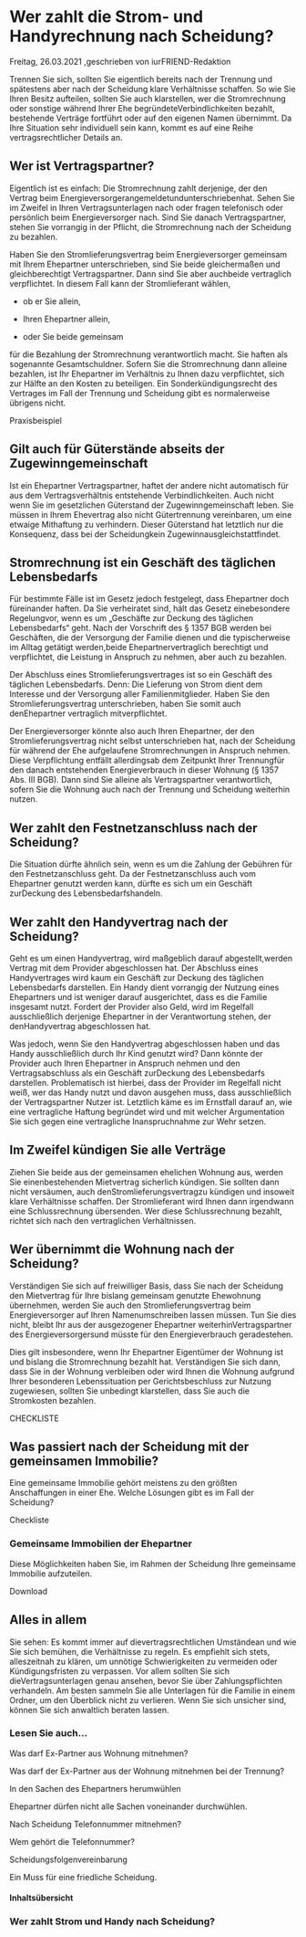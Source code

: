 # Wer zahlt die Strom- und Handyrechnung nach Scheidung?

Freitag, 26.03.2021 ,geschrieben von iurFRIEND-Redaktion

Trennen Sie sich, sollten Sie eigentlich bereits nach der Trennung und spätestens aber nach der Scheidung klare Verhältnisse schaffen. So wie Sie Ihren Besitz aufteilen, sollten Sie auch klarstellen, wer die Stromrechnung oder sonstige während Ihrer Ehe begründeteVerbindlichkeiten bezahlt, bestehende Verträge fortführt oder auf den eigenen Namen übernimmt. Da Ihre Situation sehr individuell sein kann, kommt es auf eine Reihe vertragsrechtlicher Details an.

## Wer ist Vertragspartner?

Eigentlich ist es einfach: Die Stromrechnung zahlt derjenige, der den Vertrag beim Energieversorgerangemeldetundunterschriebenhat. Sehen Sie im Zweifel in Ihren Vertragsunterlagen nach oder fragen telefonisch oder persönlich beim Energieversorger nach. Sind Sie danach Vertragspartner, stehen Sie vorrangig in der Pflicht, die Stromrechnung nach der Scheidung zu bezahlen.

Haben Sie den Stromlieferungsvertrag beim Energieversorger gemeinsam mit Ihrem Ehepartner unterschrieben, sind Sie beide gleichermaßen und gleichberechtigt Vertragspartner. Dann sind Sie aber auchbeide vertraglich verpflichtet. In diesem Fall kann der Stromlieferant wählen,

- ob er Sie allein,

- Ihren Ehepartner allein,

- oder Sie beide gemeinsam

für die Bezahlung der Stromrechnung verantwortlich macht. Sie haften als sogenannte Gesamtschuldner. Sofern Sie die Stromrechnung dann alleine bezahlen, ist Ihr Ehepartner im Verhältnis zu Ihnen dazu verpflichtet, sich zur Hälfte an den Kosten zu beteiligen. Ein Sonderkündigungsrecht des Vertrages im Fall der Trennung und Scheidung gibt es normalerweise übrigens nicht.

Praxisbeispiel

## Gilt auch für Güterstände abseits der Zugewinngemeinschaft

Ist ein Ehepartner Vertragspartner, haftet der andere nicht automatisch für aus dem Vertragsverhältnis entstehende Verbindlichkeiten. Auch nicht wenn Sie im gesetzlichen Güterstand der Zugewinngemeinschaft leben. Sie müssen in Ihrem Ehevertrag also nicht Gütertrennung vereinbaren, um eine etwaige Mithaftung zu verhindern. Dieser Güterstand hat letztlich nur die Konsequenz, dass bei der Scheidungkein Zugewinnausgleichstattfindet.

## Stromrechnung ist ein Geschäft des täglichen Lebensbedarfs

Für bestimmte Fälle ist im Gesetz jedoch festgelegt, dass Ehepartner doch füreinander haften. Da Sie verheiratet sind, hält das Gesetz einebesondere Regelungvor, wenn es um „Geschäfte zur Deckung des täglichen Lebensbedarfs“ geht. Nach der Vorschrift des § 1357 BGB werden bei Geschäften, die der Versorgung der Familie dienen und die typischerweise im Alltag getätigt werden,beide Ehepartnervertraglich berechtigt und verpflichtet, die Leistung in Anspruch zu nehmen, aber auch zu bezahlen.

Der Abschluss eines Stromlieferungsvertrages ist so ein Geschäft des täglichen Lebensbedarfs. Denn: Die Lieferung von Strom dient dem Interesse und der Versorgung aller Familienmitglieder. Haben Sie den Stromlieferungsvertrag unterschrieben, haben Sie somit auch denEhepartner vertraglich mitverpflichtet.

Der Energieversorger könnte also auch Ihren Ehepartner, der den Stromlieferungsvertrag nicht selbst unterschrieben hat, nach der Scheidung für während der Ehe aufgelaufene Stromrechnungen in Anspruch nehmen. Diese Verpflichtung entfällt allerdingsab dem Zeitpunkt Ihrer Trennungfür den danach entstehenden Energieverbrauch in dieser Wohnung (§ 1357 Abs. III BGB). Dann sind Sie alleine als Vertragspartner verantwortlich, sofern Sie die Wohnung auch nach der Trennung und Scheidung weiterhin nutzen.

## Wer zahlt den Festnetzanschluss nach der Scheidung?

Die Situation dürfte ähnlich sein, wenn es um die Zahlung der Gebühren für den Festnetzanschluss geht. Da der Festnetzanschluss auch vom Ehepartner genutzt werden kann, dürfte es sich um ein Geschäft zurDeckung des Lebensbedarfshandeln.

## Wer zahlt den Handyvertrag nach der Scheidung?

Geht es um einen Handyvertrag, wird maßgeblich darauf abgestellt,werden Vertrag mit dem Provider abgeschlossen hat. Der Abschluss eines Handyvertrages wird kaum ein Geschäft zur Deckung des täglichen Lebensbedarfs darstellen. Ein Handy dient vorrangig der Nutzung eines Ehepartners und ist weniger darauf ausgerichtet, dass es die Familie insgesamt nutzt. Fordert der Provider also Geld, wird im Regelfall ausschließlich derjenige Ehepartner in der Verantwortung stehen, der denHandyvertrag abgeschlossen hat.

Was jedoch, wenn Sie den Handyvertrag abgeschlossen haben und das Handy ausschließlich durch Ihr Kind genutzt wird? Dann könnte der Provider auch Ihren Ehepartner in Anspruch nehmen und den Vertragsabschluss als ein Geschäft zurDeckung des Lebensbedarfs darstellen. Problematisch ist hierbei, dass der Provider im Regelfall nicht weiß, wer das Handy nutzt und davon ausgehen muss, dass ausschließlich der Vertragspartner Nutzer ist. Letztlich käme es im Ernstfall darauf an, wie eine vertragliche Haftung begründet wird und mit welcher Argumentation Sie sich gegen eine vertragliche Inanspruchnahme zur Wehr setzen.

## Im Zweifel kündigen Sie alle Verträge

Ziehen Sie beide aus der gemeinsamen ehelichen Wohnung aus, werden Sie einenbestehenden Mietvertrag sicherlich kündigen. Sie sollten dann nicht versäumen, auch denStromlieferungsvertragzu kündigen und insoweit klare Verhältnisse schaffen. Der Stromlieferant wird Ihnen dann irgendwann eine Schlussrechnung übersenden. Wer diese Schlussrechnung bezahlt, richtet sich nach den vertraglichen Verhältnissen.

## Wer übernimmt die Wohnung nach der Scheidung?

Verständigen Sie sich auf freiwilliger Basis, dass Sie nach der Scheidung den Mietvertrag für Ihre bislang gemeinsam genutzte Ehewohnung übernehmen, werden Sie auch den Stromlieferungsvertrag beim Energieversorger auf Ihren Namenumschreiben lassen müssen. Tun Sie dies nicht, bleibt Ihr aus der ausgezogener Ehepartner weiterhinVertragspartner des Energieversorgersund müsste für den Energieverbrauch geradestehen.

Dies gilt insbesondere, wenn Ihr Ehepartner Eigentümer der Wohnung ist und bislang die Stromrechnung bezahlt hat. Verständigen Sie sich dann, dass Sie in der Wohnung verbleiben oder wird Ihnen die Wohnung aufgrund Ihrer besonderen Lebenssituation per Gerichtsbeschluss zur Nutzung zugewiesen, sollten Sie unbedingt klarstellen, dass Sie auch die Stromkosten bezahlen.

CHECKLISTE

## Was passiert nach der Scheidung mit der gemeinsamen Immobilie?

Eine gemeinsame Immobilie gehört meistens zu den größten Anschaffungen in einer Ehe. Welche Lösungen gibt es im Fall der Scheidung?

Checkliste

### Gemeinsame Immobilien der Ehepartner

Diese Möglichkeiten haben Sie, im Rahmen der Scheidung Ihre gemeinsame Immobilie aufzuteilen.

Download

## Alles in allem

Sie sehen: Es kommt immer auf dievertragsrechtlichen Umständean und wie Sie sich bemühen, die Verhältnisse zu regeln. Es empfiehlt sich stets, alleszeitnah zu klären, um unnötige Schwierigkeiten zu vermeiden oder Kündigungsfristen zu verpassen. Vor allem sollten Sie sich dieVertragsunterlagen genau ansehen, bevor Sie über Zahlungspflichten verhandeln. Am besten sammeln Sie alle Unterlagen für die Familie in einem Ordner, um den Überblick nicht zu verlieren. Wenn Sie sich unsicher sind, können Sie sich anwaltlich beraten lassen.

### Lesen Sie auch...

Was darf Ex-Partner aus Wohnung mitnehmen?

Was darf der Ex-Partner aus der Wohnung mitnehmen bei der Trennung?

In den Sachen des Ehepartners herumwühlen

Ehepartner dürfen nicht alle Sachen voneinander durchwühlen.

Nach Scheidung Telefonnummer mitnehmen?

Wem gehört die Telefonnummer?

Scheidungsfolgenvereinbarung

Ein Muss für eine friedliche Scheidung.

#### Inhaltsübersicht

### Wer zahlt Strom und Handy nach Scheidung?